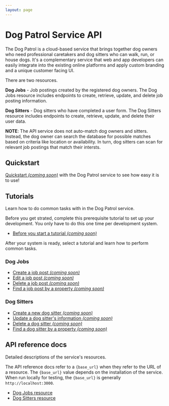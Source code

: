 ```yaml
---
layout: page
---
```


# Dog Patrol Service API

The Dog Patrol is a cloud-based service that brings together dog owners who need professional caretakers and dog sitters who can walk, run, or house dogs. It's a complementary service that web and app developers can easily integrate into the existing online platforms and apply custom branding and a unique customer facing UI.

There are two resources.

**Dog Jobs** - Job postings created by the registered dog owners. The Dog Jobs resource includes endpoints to create, retrieve, update, and delete job posting information.

**Dog Sitters** - Dog sitters who have completed a user form. The Dog Sitters resource includes endpoints to create, retrieve, update, and delete their user data.

**NOTE**: The API service does not auto-match dog owners and sitters. Instead, the dog owner can search the database for possible matches based on criteria like location or availability. In turn, dog sitters can scan for relevant job postings that match their intersts.

## Quickstart

[Quickstart _(coming soon)_](#quickstart) with the Dog Patrol service to see how easy it is to use!

## Tutorials

Learn how to do common tasks with in the Dog Patrol service.

Before you get strated, complete this prerequisite tutorial to set up your development. You only have to do this one time per development system.

* [Before you start a tutorial _(coming soon)_](tutorials/before-you-start-a-tutorial)

After your system is ready, select a tutorial and learn how to perform common tasks.

### Dog Jobs
* [Create a job post _(coming soon)_](tutorials/add-a-new-job-post)
* [Edit a job post _(coming soon)_](tutorials/edit-a-job-post)
* [Delete a job post _(coming soon)_](tutorials/delete-a-job-post)
* [Find a job post by a property _(coming soon)_](tutorials/get-a-job-post)

### Dog Sitters
* [Create a new dog sitter _(coming soon)_](tutorials/create-a-new-dog-sitter)
* [Update a dog sitter's information _(coming soon)_](tutorials/edit-a-dog-sitter)
* [Delete a dog sitter _(coming soon)_](tutorials/delete-a-dog-sitter)
* [Find a dog sitter by a property _(coming soon)_](tutorials/get-a-dog-sitter)

## API reference docs

Detailed descriptions of the service's resources.

The API reference docs refer to a `{base_url}` when they
refer to the URL of a resource. The `{base_url}` value depends
on the installation of the service. When run locally for testing, the `{base_url}` is generally `http://localhost:3000`.

* [Dog Jobs resource](api/dog-jobs)
* [Dog Sitters resource](api/dog-sitters)
